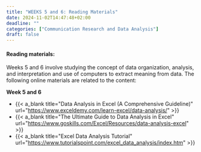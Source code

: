 ```yaml
---
title: "WEEKS 5 and 6: Reading Materials"
date: 2024-11-02T14:47:48+02:00
deadline: ""
categories: ["Communication Research and Data Analysis"]
draft: false
---
```


#### Reading materials:

Weeks 5 and 6 involve studying the concept of data organization, analysis, and interpretation and use of computers to extract meaning from data. The following online materials are related to the content:

**Week 5 and 6**

* {{< a_blank title="Data Analysis in Excel (A Comprehensive Guideline)" url="https://www.exceldemy.com/learn-excel/data-analysis/" >}}
* {{< a_blank title="The Ultimate Guide to Data Analysis in Excel" url="https://www.goskills.com/Excel/Resources/data-analysis-excel" >}}
* {{< a_blank title="Excel Data Analysis Tutorial" url="https://www.tutorialspoint.com/excel_data_analysis/index.htm" >}}